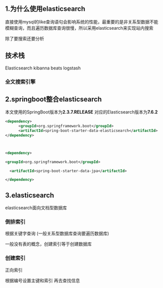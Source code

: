## 1.为什么使用elasticsearch

直接使用mysql的like查询语句会影响系统的性能，最重要的是非关系型数据不能模糊查询，而且遍历数据库查询很慢，所以采用elasticsearch来实现站内搜索

除了要搜索还要分析

## 技术栈

Elasticsearch kibanna beats logstash  

### 全文搜索引擎



## 2.springboot整合elasticsearch

本文使用的SpringBoot版本为**2.3.7.RELEASE**
对应的Elasticsearch版本为**7.6.2**

```xml
<dependency>
      <groupId>org.springframework.boot</groupId>
      <artifactId>spring-boot-starter-data-elasticsearch</artifactId>
</dependency>



<dependency>     

<groupId>org.springframework.boot</groupId>    

  <artifactId>spring-boot-starter-data-jpa</artifactId> 

</dependency> 
```

## 3.elasticsearch

elasticsearch面向文档型数据库      

### 倒排索引

根据关键字查询   (一般关系型数据库查询要遍历数据库)

一般没有表的概念，创建索引等于创建数据库

### 创建索引







正向索引

根据编号设置主键和索引  再去查找信息